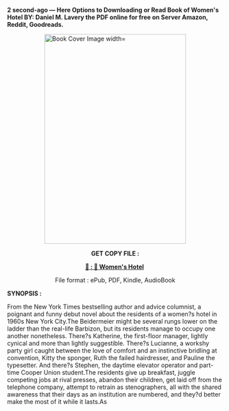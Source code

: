 <p><strong>2 second-ago &mdash; Here Options to Downloading or Read Book of Women's Hotel BY: Daniel M. Lavery the PDF online for free on Server Amazon, Reddit, Goodreads.</strong></p><p><a href="https://uk.ebookarea.xyz/?book=199793688-women-s-hotel"><img style="display: block; margin-left: auto; margin-right: auto;" src="https://i.gr-assets.com/images/S/compressed.photo.goodreads.com/books/1711069954l/199793688.jpg" alt="Book Cover Image width=" width="330" height="488" /></a></p><p style="text-align: center;"><strong>GET COPY FILE :</strong></p><p style="text-align: center;"><strong><a href="https://uk.ebookarea.xyz/?book=199793688-women-s-hotel" target="_blank" rel="noopener">📢 : 🔗 Women's Hotel</a>&nbsp;</strong></p><p style="text-align: center;">File format : ePub, PDF, Kindle, AudioBook</p><p><strong>SYNOPSIS :</strong></p><p>From the New York Times bestselling author and advice columnist, a poignant and funny debut novel about the residents of a women?s hotel in 1960s New York City.The Beidermeier might be several rungs lower on the ladder than the real-life Barbizon, but its residents manage to occupy one another nonetheless. There?s Katherine, the first-floor manager, lightly cynical and more than lightly suggestible. There?s Lucianne, a workshy party girl caught between the love of comfort and an instinctive bridling at convention, Kitty the sponger, Ruth the failed hairdresser, and Pauline the typesetter. And there?s Stephen, the daytime elevator operator and part-time Cooper Union student.The residents give up breakfast, juggle competing jobs at rival presses, abandon their children, get laid off from the telephone company, attempt to retrain as stenographers, all with the shared awareness that their days as an institution are numbered, and they?d better make the most of it while it lasts.As </p>
